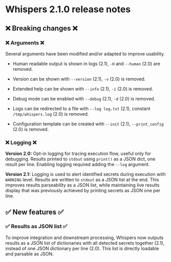 # Whispers 2.1.0 release notes

## :x: Breaking changes :x:

### :x: Arguments :x:

Several arguments have been modified and/or adapted to improve usability.

- Human readable output is shown in logs (2.1), `-H` and `--human` (2.0) are removed.

- Version can be shown with `--version` (2.1), `-v` (2.0) is removed.

- Extended help can be shown with `--info` (2.1), `-i` (2.0) is removed.

- Debug mode can be enabled with `--debug` (2.1), `-d` (2.0) is removed.

- Logs can be redirected to a file with `--log log.txt` (2.1), constant `/tmp/whispers.log` (2.0) is removed.

- Configuration template can be created with `--init` (2.1), `--print_config` (2.0) is removed.


### :x: Logging :x:

**Version 2.0:** Opt-in logging for tracing execution flow, useful only for debugging. Results printed to `stdout` using `print()` as a JSON dict, one result per line. Enabling logging required adding the `--log` argument.

**Version 2.1:** Logging is used to alert identified secrets during execution with `WARNING` level. Results are written to `stdout` as a JSON list at the end. This improves results parseability as a JSON list, while maintaining live results display that was previously achieved by printing secrets as JSON one per line.


## :white_check_mark: New features :white_check_mark:

### :white_check_mark: Results as JSON list :white_check_mark:

To improve integration and downstream processing, Whispers now outputs results as a JSON list of dictionaries with all detected secrets together (2.1), instead of one JSON dictionary per line (2.0). This list is directly loadable and parsable as JSON.
